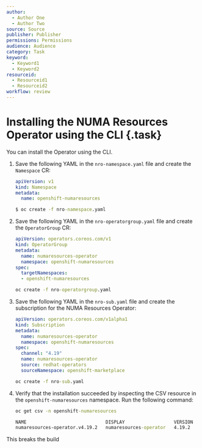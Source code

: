 ```yaml
---
author:
  - Author One
  - Author Two
source: Source
publisher: Publisher
permissions: Permissions
audience: Audience
category: Task
keyword:
  - Keyword1
  - Keyword2
resourceid:
  - Resourceid1
  - Resourceid2
workflow: review
---
```


# Installing the NUMA Resources Operator using the CLI {.task}

You can install the Operator using the CLI.

1. Save the following YAML in the `nro-namespace.yaml` file and create the `Namespace` CR:

      ```yaml
      apiVersion: v1
      kind: Namespace
      metadata:
        name: openshift-numaresources
      ```

      ```cmd
      $ oc create -f nro-namespace.yaml
      ```

2. Save the following YAML in the `nro-operatorgroup.yaml` file and create the `OperatorGroup` CR:

      ```yaml
      apiVersion: operators.coreos.com/v1
      kind: OperatorGroup
      metadata:
        name: numaresources-operator
        namespace: openshift-numaresources
      spec:
        targetNamespaces:
        - openshift-numaresources
      ```

      ```cmd
      oc create -f nro-operatorgroup.yaml
      ```

3. Save the following YAML in the `nro-sub.yaml` file and create the subscription for the NUMA Resources Operator:

      ```yaml
      apiVersion: operators.coreos.com/v1alpha1
      kind: Subscription
      metadata:
        name: numaresources-operator
        namespace: openshift-numaresources
      spec:
        channel: "4.19"
        name: numaresources-operator
        source: redhat-operators
        sourceNamespace: openshift-marketplace
      ```

      ```cmd
      oc create -f nro-sub.yaml
      ```

4. Verify that the installation succeeded by inspecting the CSV resource in the `openshift-numaresources` namespace. Run the following command:

   ```cmd
   oc get csv -n openshift-numaresources
   ```

   ```cmd
   NAME                             DISPLAY                  VERSION   REPLACES   PHASE
   numaresources-operator.v4.19.2   numaresources-operator   4.19.2               Succeeded
   ```

This breaks the build